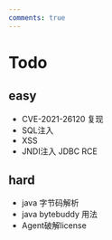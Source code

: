 ```yaml
---
comments: true
---
```

# Todo
## easy
- CVE-2021-26120 复现
- SQL注入
- XSS
- JNDI注入 JDBC RCE

## hard
- java 字节码解析
- java bytebuddy 用法
- Agent破解license